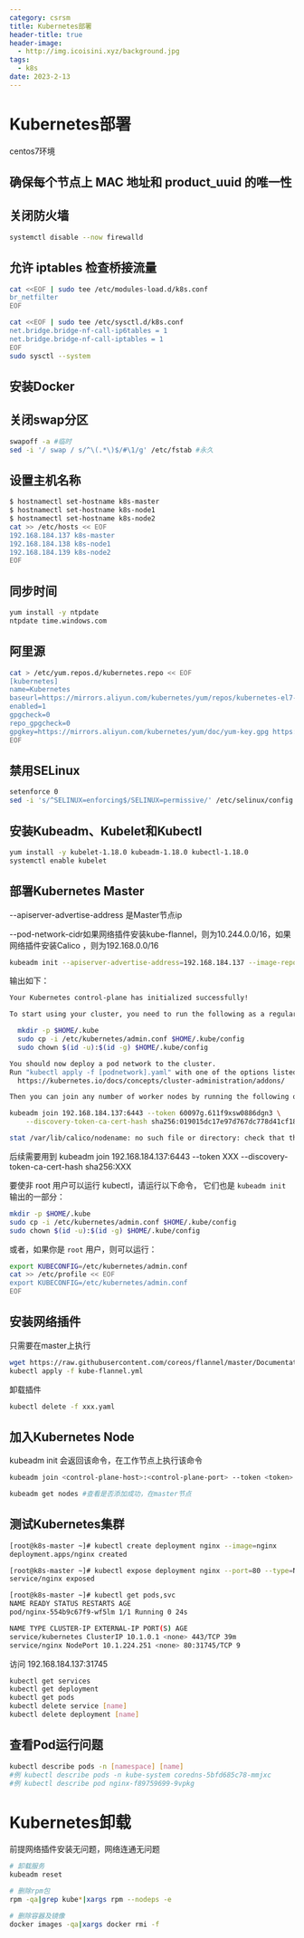 ```yaml
---
category: csrsm
title: Kubernetes部署
header-title: true
header-image:
  - http://img.icoisini.xyz/background.jpg
tags:
  - k8s
date: 2023-2-13
---
```


# Kubernetes部署 

centos7环境

## 确保每个节点上 MAC 地址和 product_uuid 的唯一性

## 关闭防火墙

```bash 
systemctl disable --now firewalld
```

## 允许 iptables 检查桥接流量

```bash
cat <<EOF | sudo tee /etc/modules-load.d/k8s.conf
br_netfilter
EOF

cat <<EOF | sudo tee /etc/sysctl.d/k8s.conf
net.bridge.bridge-nf-call-ip6tables = 1
net.bridge.bridge-nf-call-iptables = 1
EOF
sudo sysctl --system
```

## 安装Docker

## 关闭swap分区

```bash
swapoff -a #临时
sed -i '/ swap / s/^\(.*\)$/#\1/g' /etc/fstab #永久
```

## 设置主机名称
```bash
$ hostnamectl set-hostname k8s-master
$ hostnamectl set-hostname k8s-node1
$ hostnamectl set-hostname k8s-node2
cat >> /etc/hosts << EOF
192.168.184.137 k8s-master
192.168.184.138 k8s-node1
192.168.184.139 k8s-node2
EOF
```

## 同步时间

```bash
yum install -y ntpdate
ntpdate time.windows.com
```

## 阿里源

```bash
cat > /etc/yum.repos.d/kubernetes.repo << EOF
[kubernetes]
name=Kubernetes
baseurl=https://mirrors.aliyun.com/kubernetes/yum/repos/kubernetes-el7-x86_64
enabled=1
gpgcheck=0
repo_gpgcheck=0
gpgkey=https://mirrors.aliyun.com/kubernetes/yum/doc/yum-key.gpg https://mirrors.aliyun.com/kubernetes/yum/doc/rpm-package-key.gpg
EOF
```

## 禁用SELinux

```bash
setenforce 0
sed -i 's/^SELINUX=enforcing$/SELINUX=permissive/' /etc/selinux/config
```

## 安装Kubeadm、Kubelet和Kubectl

```bash
yum install -y kubelet-1.18.0 kubeadm-1.18.0 kubectl-1.18.0
systemctl enable kubelet
```

## 部署Kubernetes Master

--apiserver-advertise-address 是Master节点ip

--pod-network-cidr如果网络插件安装kube-flannel，则为10.244.0.0/16，如果网络插件安装Calico ，则为192.168.0.0/16

```bash
kubeadm init --apiserver-advertise-address=192.168.184.137 --image-repository registry.aliyuncs.com/google_containers --kubernetes-version v1.18.0 --service-cidr=10.1.0.0/16 --pod-network-cidr=10.244.0.0/16
```
输出如下：

```bash
Your Kubernetes control-plane has initialized successfully!

To start using your cluster, you need to run the following as a regular user:

  mkdir -p $HOME/.kube
  sudo cp -i /etc/kubernetes/admin.conf $HOME/.kube/config
  sudo chown $(id -u):$(id -g) $HOME/.kube/config

You should now deploy a pod network to the cluster.
Run "kubectl apply -f [podnetwork].yaml" with one of the options listed at:
  https://kubernetes.io/docs/concepts/cluster-administration/addons/

Then you can join any number of worker nodes by running the following on each as root:

kubeadm join 192.168.184.137:6443 --token 60097g.611f9xsw0886dgn3 \
    --discovery-token-ca-cert-hash sha256:019015dc17e97d767dc778d41cf18932ae6092986fe3a644ff9d3121dae0d074

stat /var/lib/calico/nodename: no such file or directory: check that the calico/node container is running and has mounted /var/lib/calico/
```

后续需要用到 kubeadm join 192.168.184.137:6443 --token XXX --discovery-token-ca-cert-hash sha256:XXX 

要使非 root 用户可以运行 kubectl，请运行以下命令， 它们也是 `kubeadm init` 输出的一部分：

```bash
mkdir -p $HOME/.kube
sudo cp -i /etc/kubernetes/admin.conf $HOME/.kube/config
sudo chown $(id -u):$(id -g) $HOME/.kube/config
```

或者，如果你是 `root` 用户，则可以运行：

```bash
export KUBECONFIG=/etc/kubernetes/admin.conf
cat >> /etc/profile << EOF
export KUBECONFIG=/etc/kubernetes/admin.conf
EOF
```

## 安装网络插件

只需要在master上执行

```bash
wget https://raw.githubusercontent.com/coreos/flannel/master/Documentation/kube-flannel.yml
kubectl apply -f kube-flannel.yml
```

卸载插件

```bash
kubectl delete -f xxx.yaml
```

## 加入Kubernetes Node

kubeadm init 会返回该命令，在工作节点上执行该命令

```bash
kubeadm join <control-plane-host>:<control-plane-port> --token <token> --discovery-token-ca-cert-hash sha256:<hash>
```
```bash
kubeadm get nodes #查看是否添加成功，在master节点
```

## 测试Kubernetes集群
```bash
[root@k8s-master ~]# kubectl create deployment nginx --image=nginx
deployment.apps/nginx created

[root@k8s-master ~]# kubectl expose deployment nginx --port=80 --type=NodePort
service/nginx exposed

[root@k8s-master ~]# kubectl get pods,svc
NAME READY STATUS RESTARTS AGE
pod/nginx-554b9c67f9-wf5lm 1/1 Running 0 24s

NAME TYPE CLUSTER-IP EXTERNAL-IP PORT(S) AGE
service/kubernetes ClusterIP 10.1.0.1 <none> 443/TCP 39m
service/nginx NodePort 10.1.224.251 <none> 80:31745/TCP 9
```

访问 192.168.184.137:31745

```bash
kubectl get services
kubectl get deployment
kubectl get pods
kubectl delete service [name]
kubectl delete deployment [name]
```

## 查看Pod运行问题

```bash
kubectl describe pods -n [namespace] [name]
#例 kubectl describe pods -n kube-system coredns-5bfd685c78-mmjxc
#例 kubectl describe pod nginx-f89759699-9vpkg 
```

# Kubernetes卸载

前提网络插件安装无问题，网络连通无问题

```bash
# 卸载服务
kubeadm reset

# 删除rpm包
rpm -qa|grep kube*|xargs rpm --nodeps -e

# 删除容器及镜像
docker images -qa|xargs docker rmi -f
```

